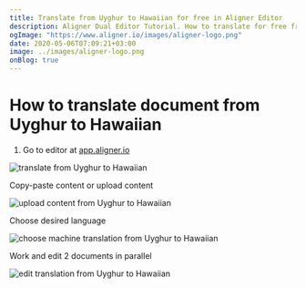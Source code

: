 ```yaml
---
title: Translate from Uyghur to Hawaiian for free in Aligner Editor
description: Aligner Dual Editor Tutorial. How to translate for free from Uyghur to Hawaiian. Aligner is multilingual document management platform. 
ogImage: "https://www.aligner.io/images/aligner-logo.png"
date: 2020-05-06T07:09:21+03:00
image: ../images/aligner-logo.png
onBlog: true
---
```


# How to translate document from Uyghur to Hawaiian

1. Go to editor at [app.aligner.io](https://app.aligner.io "Aligner App web page")

![translate from Uyghur to Hawaiian](../aligner-blank-editor.png "translate from Uyghur to Hawaiian")

Copy-paste content or upload content

![upload content from Uyghur to Hawaiian](../aligner-uploaded-document.png "upload content from Uyghur to Hawaiian")

Choose desired language

![choose machine translation from Uyghur to Hawaiian](../aligner-language-dropdown.png "choose machine translation from Uyghur to Hawaiian")

Work and edit 2 documents in parallel

![edit translation from Uyghur to Hawaiian](../aligner-double-sitded-editor.png "edit translation from Uyghur to Hawaiian")

